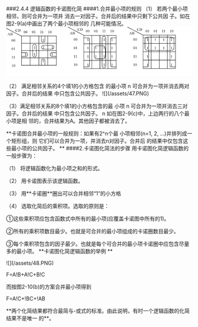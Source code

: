 ###2.4.4 逻辑函数的卡诺图化简 
####1.合并最小项的规则 
（1） 若两个最小项相邻，则可合并为一项并 消去一对因子。合并后的结果中只剩下公共因 子。如在图2-9(a)中画出了两个最小项相邻的 几种可能情况。
![](/assets/46.PNG) 
<P>
（2） 满足相邻关系的4个填1的小方格包含 的最小项 n 可合并为一项并消去两对因子。合并后的结果 中只包含公共因子。 
![](/assets/47.PNG)
<p>
（3）满足相邻关系的8个填1的小方格包含的最 小项 n 可合并为一项并消去三对因子。合并后的结果 中只包含公共因子。 n 如在图2-9(c)中，上边两行的八个最小项是相 邻的，合并结果为A。其他因子都被消去了。<p> 
**卡诺图合并最小项的一般规则：如果有2^n个最 小项相邻(n=1, 2, …)并排列成一个矩形组，则 它们可以合并为一项，并消去n对因子。合并后 的结果中仅包含这些最小项的公共因子。 **
####2.卡诺图化简法的步骤 
用卡诺图化简逻辑函数的一般步骤为： <p>
（1） 将逻辑函数化为最小项之和的形式。 <P>
（2） 用卡诺图表示该逻辑函数。 <P>
（3） 用**卡诺圈**圈出可以合并相邻“1”的小方格 <P>
（4） 选取化简后的乘积项。选取的原则是： <P>
①这些乘积项应包含函数式中所有的最小项(应覆盖卡诺图中所有的1)。 <p>
②所有的乘积项数目最少。也就是可合并的最小项组成的卡诺圈数目最少。 <P>
③每个乘积项包含的因子最少。也就是每个可合并的最小项卡诺圈中应包含尽量多的最小项。 
**卡诺图化简逻辑函数的举例 **<p>
![](/assets/48.PNG)
<p>
 F=A!B+A!C+B!C <p>
而按图2-10(b)的方案合并最小项得到 <P>
F=A!C+!BC+!AB <p>
**两个化简结果都符合最简与-或式的标准。由此说明，有时一个逻辑函数的化简结果不是唯一 的**。 




